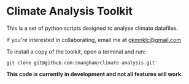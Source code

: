 
# Climate Analysis Toolkit

This is a set of python scripts designed to analyse climate datafiles.

If you're interested in collaborating, email me at gkmnklc@gmail.com

To install a copy of the toolkit, open a terminal and run:

`git clone git@github.com:smangham/climate-analysis.git'`


**This code is currently in development and not all features will work.**
